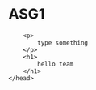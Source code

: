 # ASG1
<html>
    <head>
        <style>
            .h1{
            color: green;
            }
        </style>

        <p>
            type something 
        </p>
        <h1>
            hello team
        </h1>
    </head>
</html>